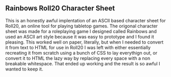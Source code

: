 ## Rainbows Roll20 Character Sheet
This is an honestly awful implentation of an ASCII based character sheet for Roll20, an online tool for playing tabletop games. The origonal character sheet was made for a roleplaying game I designed called Rainbows and used an ASCII art style because it was easy to prototype and I found it pleasing. This worked well on paper, literally, but when I needed to convert it from text to HTML for use in Roll20 I was left with either essentially recreating it from scratch using a bunch of CSS to lay everythign out, or convert it to HTML the lazy way by replacing every space with a non breakable whitespace. That ended up working and the result is so awful I wanted to keep it.